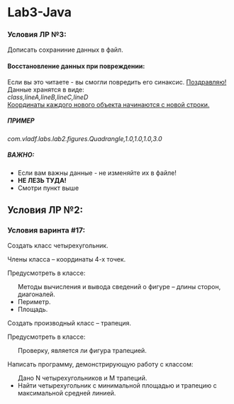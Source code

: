 # Lab3-Java
<h3>Условия ЛР №3:</h3>
<p> Дописать сохраниние данных в файл.
<h4>Восстановление данных при повреждении:</h4>
Если вы это читаете - вы смогли повредить его синаксис. <u i>Поздравляю!</u i>
<br>Данные хранятся в виде:<br>
<i>class,lineA,lineB,lineC,lineD</i><br>
<u>Координаты каждого нового объекта начинаются с новой строки.</u>
<h5>ПРИМЕР</h5>
<i>com.vladf.labs.lab2.figures.Quadrangle,1.0,1.0,1.0,3.0</i>
<h5>ВАЖНО:</h5><ul>
<li> Если вам важны данные - не изменяйте их в файле!</li>
<li> <b>НЕ ЛЕЗЬ ТУДА!</b></li>
<li> Смотри пункт выше</li>
</ul>
<h2>Условия ЛР №2:</h2>
<h3>Условия варинта #17:</h3>
<p>Создать класс четырехугольник. 
<p>Члены класса – координаты 4-х точек. 
<p>Предусмотреть в классе:
<ul>Методы вычисления и вывода сведений о фигуре – длины сторон, диагоналей. 
<li>Периметр.
<li>Площадь.
</ul>
Создать производный класс – трапеция. 
<p>Предусмотреть в классе: 
<ul>Проверку, является ли фигура трапецией. 
</ul>Написать программу, демонстрирующую работу с классом: 
<ul>Дано N четырехугольников и M трапеций. 
<li>Найти четырехугольник с минимальной площадью и трапецию с максимальной средней
линией.</ul>
